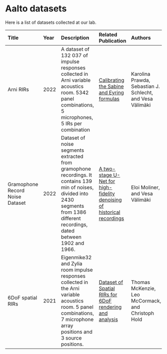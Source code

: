 # Aalto datasets

Here is a list of datasets collected at our lab.

| Title | Year | Description | Related Publication | Authors | Link | 
| :----------------- | :------------- | :----- | :----- | :----- | :-----: |
| Arni RIRs | 2022 | A dataset of 132 037 of impulse responses collected in Arni variable acoustics room. 5342 panel combinations, 5 microphones, 5 IRs per combination | [Calibrating the Sabine and Eyring formulas](https://doi.org/10.1121/10.0013575) | Karolina Prawda, Sebastian J. Schlecht, and Vesa Välimäki | [Zenodo](https://doi.org/10.5281/zenodo.6985104) |
| Gramophone Record Noise Dataset | 2022 | Dataset of noise segments extracted from gramophone recordings. It contains 139 min of noises, divided into 2430 segments from 1386 different recordings, dated between 1902 and 1966. | [A two-stage U-Net for high-fidelity denoising of historical recordings](https://doi.org/10.1109/ICASSP43922.2022.9746977) | Eloi Moliner, and Vesa Välimäki | [link](http://research.spa.aalto.fi/publications/papers/icassp22-denoising/) |
| 6DoF spatial RIRs | 2021 | Eigenmike32 and Zylia room impulse responses collected in the Arni variable acoustics room. 5 panel combinations, 7 microphone array positions and 3 source positions. | [Dataset of Spatial RIRs for 6DoF rendering and analysis](https://doi.org/10.48550/arXiv.2111.11882) | Thomas McKenzie, Leo McCormack, and Christoph Hold | [Zenodo](https://zenodo.org/records/5720724) |
